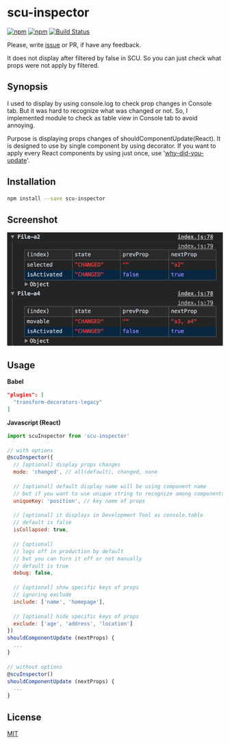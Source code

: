 # scu-inspector

[![npm](https://img.shields.io/npm/v/scu-inspector.svg)](https://www.npmjs.com/package/scu-inspector) [![npm](https://img.shields.io/npm/l/scu-inspector.svg)](https://www.npmjs.com/package/scu-inspector)
[![Build Status](https://travis-ci.org/jsveron23/scu-inspector.svg?branch=master)](https://travis-ci.org/jsveron23/scu-inspector)

Please, write [issue](https://github.com/jsveron23/scu-inspector/issues) or PR, if have any feedback.

It does not display after filtered by false in SCU. So you can just check what props were not apply by filtered.

## Synopsis

I used to display by using console.log to check prop changes in Console tab. But it was hard to recognize what was changed or not. So, I implemented module to check as table view in Console tab to avoid annoying.

Purpose is displaying props changes of shouldComponentUpdate(React). It is designed to use by single component by using decorator. If you want to apply every React components by using just once, use '[why-did-you-update](https://github.com/maicki/why-did-you-update)'.

## Installation

```bash
npm install --save scu-inspector
```

## Screenshot

![Screenshot](screenshot.png)

## Usage

**Babel**

```JSON
"plugins": [
  "transform-decorators-legacy"
]
```

**Javascript (React)**

```javascript
import scuInspector from 'scu-inspector'

// with options
@scuInspector({
  // [optional] display props changes
  mode: 'changed', // all(default), changed, none

  // [optional] default display name will be using component name
  // but if you want to use unique string to recognize among components
  uniqueKey: 'position', // key name of props

  // [optional] it displays in Development Tool as console.table
  // default is false
  isCollapsed: true,

  // [optional]
  // logs off in production by default
  // but you can turn it off or not manually
  // default is true
  debug: false,

  // [optional] show specific keys of props
  // ignoring exclude
  include: ['name', 'homepage'],

  // [optional] hide specific keys of props
  exclude: ['age', 'address', 'location']
})
shouldComponentUpdate (nextProps) {
  ...
}

// without options
@scuInspector()
shouldComponentUpdate (nextProps) {
  ...
}
```

## License

[MIT](LICENSE.md)
